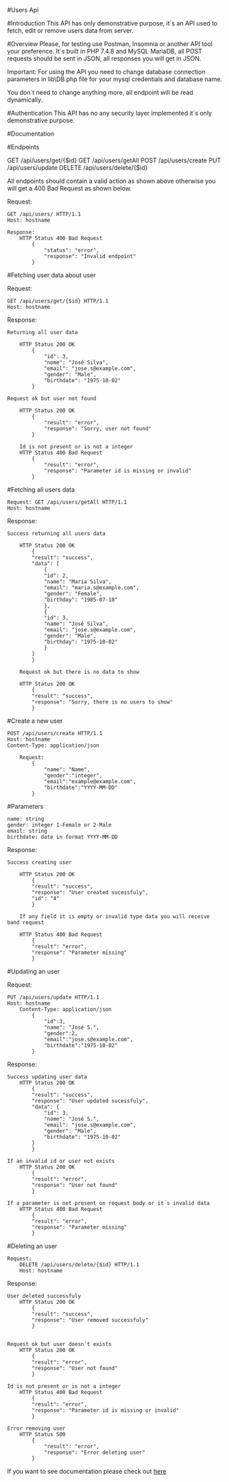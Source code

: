 #Users Api

#Introduction
This API has only demonstrative purpose, it´s an API used to fetch, edit or remove users data from server.

#Overview
Please, for testing use Postman, Insomnia or another API tool your preference. It´s built in PHP 7.4.8 and MySQL MariaDB, all POST requests should be sent in JSON, all responses you will get in JSON.

Important: For using the API you need to change database connection parameters in lib\DB.php file for your mysql credentials and database name.

You don´t need to change anything more, all endpoint will be read dynamically.

#Authentication
This API has no any security layer implemented it´s only demonstrative purpose.

#Documentation

#Endpoints

GET /api/users/get/{$id}
GET /api/users/getAll
POST /api/users/create
PUT /api/users/update
DELETE /api/users/delete/{$id}


All endpoints should contain a valid action as shown above otherwise you will get a 400 Bad Request as shown below.

Request:

    GET /api/users/ HTTP/1.1
    Host: hostname

    Response:
        HTTP Status 400 Bad Request
            {
                "status": "error",
                "response": "Invalid endpoint"
            }


#Fetching user data about user

Request:

    GET /api/users/get/{$id} HTTP/1.1
    Host: hostname

Response:

    Returning all user data

        HTTP Status 200 OK
            {
                "id": 3,
                "nome": "José Silva",
                "email": "jose.s@example.com",
                "gender": "Male",
                "birthdate": "1975-10-02"
            }

    Request ok but user not found 

        HTTP Status 200 OK 
            {
                "result": "error",
                "response": "Sorry, user not found"
            }

        Id is not present or is not a integer
        HTTP Status 400 Bad Request  
            {
                "result": "error",
                "response": "Parameter id is missing or invalid"
            }




#Fetching all users data

    Request: GET /api/users/getAll HTTP/1.1
    Host: hostname

Response:

    Success returning all users data

        HTTP Status 200 OK
            {
            "result": "success",
            "data": [
                {
                "id": 2,
                "name": "Maria Silva",
                "email": "maria.s@example.com",
                "gender": "Female",
                "birthday": "1985-07-10"
                },
                {
                "id": 3,
                "name": "José Silva",
                "email": "jose.s@example.com",
                "gender": "Male",
                "birthday": "1975-10-02"
                }
            ]
            }

        Request ok but there is no data to show

        HTTP Status 200 OK
            {
            "result": "success",
            "response": "Sorry, there is no users to show"
            }





#Create a new user

    POST /api/users/create HTTP/1.1
    Host: hostname
    Content-Type: application/json

        Request:
            {
                "name": "Name",
                "gender":"integer",
                "email":"example@example.com",
                "birthdate":"YYYY-MM-DD"
            }

#Parameters

    name: string
    gender: integer 1-Female or 2-Male 
    email: string
    birthdate: date in format YYYY-MM-DD


Response:

    Success creating user

        HTTP Status 200 OK
            {
            "result": "success",
            "response": "User created sucessfuly",
            "id": "4"
            }

        If any field it is empty or invalid type data you will receive band request

        HTTP Status 400 Bad Request
            {
            "result": "error",
            "response": "Parameter missing"
            }



#Updating an user

Request:

    PUT /api/users/update HTTP/1.1
    Host: hostname
        Content-Type: application/json
            {   
                "id":3,
                "name": "José S.",
                "gender":2,
                "email":"jose.s@example.com",
                "birthdate":"1975-10-02"
            }


Response:

    Success updating user data
        HTTP Status 200 OK
            {
            "result": "success",
            "response": "User updated sucessfuly",
            "data": {
                "id": 3,
                "nome": "José S.",
                "email": "jose.s@example.com",
                "gender": "Male",
                "birthdate": "1975-10-02"
            }
            }

    If an invalid id or user not exists 
        HTTP Status 200 OK
            {
            "result": "error",
            "response": "User not found"
            }

    If a parameter is not present on request body or it´s invalid data
        HTTP Status 400 Bad Request
            {
            "result": "error",
            "response": "Parameter missing"
            }



#Deleting an user

    Request:
        DELETE /api/users/delete/{$id} HTTP/1.1
        Host: hostname

Response:

    User deleted successfuly
        HTTP Status 200 OK
            {
            "result": "success",
            "response": "User removed successfuly"
            }


    Request ok but user doesn´t exists
        HTTP Status 200 OK
            {
            "result": "error",
            "response": "User not found"
            }

    Id is not present or is not a integer
        HTTP Status 400 Bad Request
            {
            "result": "error",
            "response": "Parameter id is missing or invalid"
            }

    Error removing user
        HTTP Status 500
            {
                "result": "error",
                "response": "Error deleting user"
            }


If you want to see documentation please check out [here](https://documenter.getpostman.com/view/13425265/TWDTLdyX#f0e99e0c-f8a0-4990-8f48-a1c79fc9ed24)
